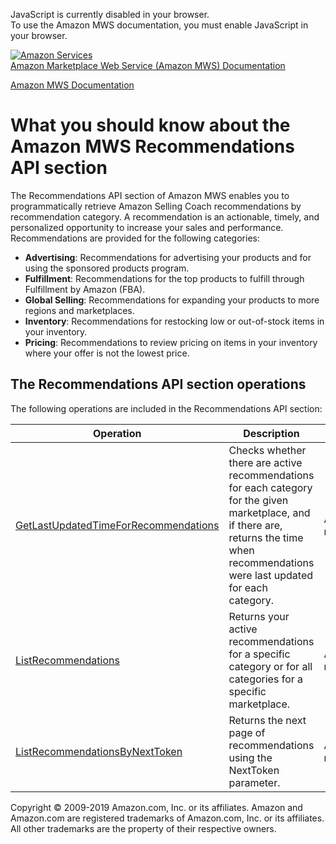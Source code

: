 <div id="MWSDX_noscript">

JavaScript is currently disabled in your browser.  
To use the Amazon MWS documentation, you must enable JavaScript in your
browser.

</div>

<div id="MWSDX_divtop">

[![Amazon
Services](https://images-na.ssl-images-amazon.com/images/G/08/mwsportal/fr_FR/amazonservices.gif "Amazon Services")](http://services.amazon.fr)  
<span id="MWSDX_titlebar">[Amazon Marketplace Web Service (Amazon MWS)
Documentation](https://developer.amazonservices.fr/gp/mws/docs.html)</span>

</div>

<div id="MWSDX_divbottom">

<div id="MWSDX_divleft">

<div id="MWSDX_toc">

</div>

</div>

<div id="MWSDX_divright">

<div id="MWSDX_content">

<span id="MWSDX_breadcrumbs">[Amazon MWS
Documentation](https://developer.amazonservices.fr/gp/mws/docs.html)</span>

<div id="Recommendations_Overview" class="nested0">

What you should know about the Amazon MWS Recommendations API section
=====================================================================

<div class="body">

The <span class="ph">Recommendations API section</span> of <span
class="ph">Amazon MWS</span> enables you to programmatically retrieve
Amazon Selling Coach recommendations by recommendation category. A
recommendation is an actionable, timely, and personalized opportunity to
increase your sales and performance. Recommendations are provided for
the following categories:

-   **Advertising**: Recommendations for advertising your products and
    for using the sponsored products program.
-   **Fulfillment**: Recommendations for the top products to fulfill
    through Fulfillment by Amazon (FBA).
-   **Global Selling**: Recommendations for expanding your products to
    more regions and marketplaces.
-   **Inventory**: Recommendations for restocking low or out-of-stock
    items in your inventory.
-   **Pricing**: Recommendations to review pricing on items in your
    inventory where your offer is not the lowest price.

<div id="Recommendations_Overview__RecommendationsOperations"
class="section">

The <span class="ph">Recommendations API section</span> operations
------------------------------------------------------------------

The following operations are included in the <span
class="ph">Recommendations API section</span>:

<div class="tablenoborder">

| Operation                                                                                                                                                                                                                                                                                                                   | Description                                                                                                                                                                                                       | Availability                              |
|-----------------------------------------------------------------------------------------------------------------------------------------------------------------------------------------------------------------------------------------------------------------------------------------------------------------------------|-------------------------------------------------------------------------------------------------------------------------------------------------------------------------------------------------------------------|-------------------------------------------|
| <a href="Recommendations_GetLastUpdatedTimeForRecommendations.md" class="xref" title="Checks whether there are active recommendations for each category for the given marketplace, and if there are, returns the time when recommendations were last updated for each category.">GetLastUpdatedTimeForRecommendations</a> | <span class="ph">Checks whether there are active recommendations for each category for the given marketplace, and if there are, returns the time when recommendations were last updated for each category.</span> | <span class="ph">All marketplaces.</span> |
| <a href="Recommendations_ListRecommendations.md" class="xref" title="Returns your active recommendations for a specific category or for all categories for a specific marketplace.">ListRecommendations</a>                                                                                                               | <span class="ph">Returns your active recommendations for a specific category or for all categories for a specific marketplace.</span>                                                                             | <span class="ph">All marketplaces.</span> |
| <a href="Recommendations_ListRecommendationsByNextToken.md" class="xref" title="Returns the next page of recommendations using the NextToken parameter.">ListRecommendationsByNextToken</a>                                                                                                                               | <span class="ph">Returns the next page of recommendations using the <span class="keyword parmname">NextToken</span> parameter.</span>                                                                             | <span class="ph">All marketplaces.</span> |

</div>

</div>

</div>

</div>

<div id="MWSDX_footer">

Copyright © 2009-2019 Amazon.com, Inc. or its affiliates. Amazon and
Amazon.com are registered trademarks of Amazon.com, Inc. or its
affiliates. All other trademarks are the property of their respective
owners.

</div>

</div>

</div>

<div style="clear: both;">

</div>

</div>
